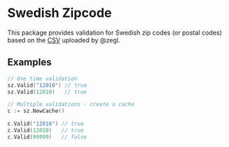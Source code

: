 # Swedish Zipcode

This package provides validation for Swedish zip codes (or postal codes) based
on the [CSV](https://github.com/zegl/sweden-zipcode) uploaded by @zegl.

## Examples

```go
// One time validation
sz.Valid("12010") // true
sz.Valid(12010)   // true

// Multiple validations - create a cache
c := sz.NewCache()

c.Valid("12010") // true
c.Valid(12010)   // true
c.Valid(99999)   // false
```
